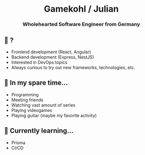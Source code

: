 <h1 align="center">Gamekohl / Julian</h1>

<h3 align="center">Wholehearted Software Engineer from Germany</h3>

## 💬 ?
- Frontend development (React, Angular)
- Backend development (Express, NestJS)
- Interested in DevOps topics
- Always curious to try out new frameworks, technologies, etc.

## 📅 In my spare time...
- Programming
- Meeting friends
- Watching vast amount of series
- Playing videogames
- Playing guitar (maybe my favorite activity)

## 🌱 Currently learning...
- Prisma
- CI/CD

<!--
**Gamekohl/gamekohl** is a ✨ _special_ ✨ repository because its `README.md` (this file) appears on your GitHub profile.

Here are some ideas to get you started:

- 🔭 I’m currently working on ...
- 🌱 I’m currently learning ...
- 👯 I’m looking to collaborate on ...
- 🤔 I’m looking for help with ...
- 💬 Ask me about ...
- 📫 How to reach me: ...
- ⚡ Fun fact: ...
-->
